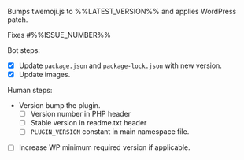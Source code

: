 Bumps twemoji.js to %%LATEST_VERSION%% and applies WordPress patch.

Fixes #%%ISSUE_NUMBER%%

Bot steps:

* [x] Update `package.json` and `package-lock.json` with new version.
* [x] Update images.

Human steps:

* Version bump the plugin.
   * [ ] Version number in PHP header
   * [ ] Stable version in readme.txt header
   * [ ] `PLUGIN_VERSION` constant in main namespace file.
* [ ] Increase WP minimum required version if applicable.

